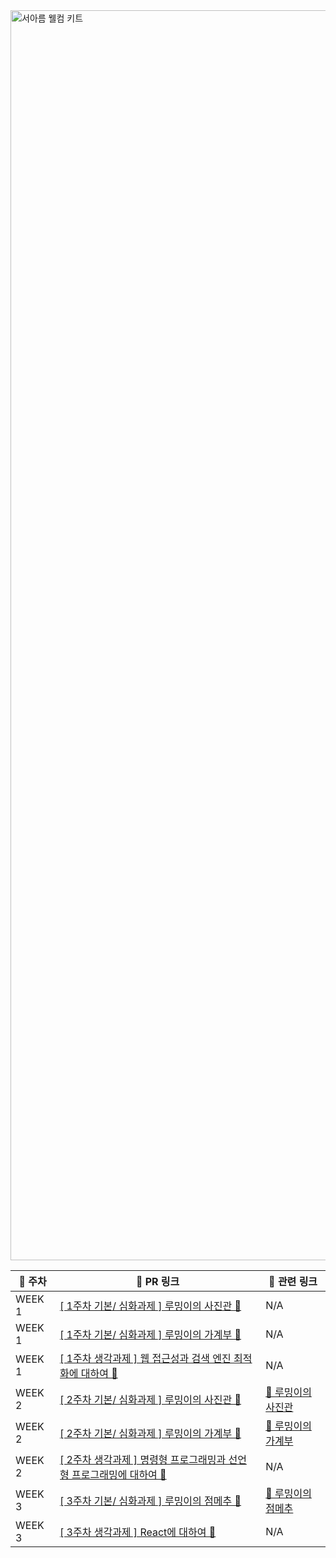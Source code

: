 <img width="2000" alt="서아름 웰컴 키트" src="https://github.com/DO-SOPT-WEB/AreumSeo/assets/97084864/f8c6d849-5dcb-4b6e-a772-5a1a7e2febb1">

<br />

<div align="center">
  
| 📆 주차 | 📌 PR 링크                                                                                                                    | 🔗 관련 링크                                                     |
| ------- | ----------------------------------------------------------------------------------------------------------------------------- | ---------------------------------------------------------------- |
| WEEK 1  | [[ 1주차 기본/ 심화과제 ] 루밍이의 사진관 📸 ](https://github.com/DO-SOPT-WEB/AreumSeo/pull/1)                                | N/A                                                              |
| WEEK 1  | [[ 1주차 기본/ 심화과제 ] 루밍이의 가계부 💸 ](https://github.com/DO-SOPT-WEB/AreumSeo/pull/2)                                | N/A                                                              |
| WEEK 1  | [[ 1주차 생각과제 ] 웹 접근성과 검색 엔진 최적화에 대하여 💭 ](https://github.com/DO-SOPT-WEB/AreumSeo/pull/3)                | N/A                                                              |
| WEEK 2  | [[ 2주차 기본/ 심화과제 ] 루밍이의 사진관 📸 ](https://github.com/DO-SOPT-WEB/AreumSeo/pull/4)                                | [ 🔗 루밍이의 사진관 ](https://rooming-photo-booth.netlify.app/) |
| WEEK 2  | [[ 2주차 기본/ 심화과제 ] 루밍이의 가계부 💸 ](https://github.com/DO-SOPT-WEB/AreumSeo/pull/5)                                | [ 🔗 루밍이의 가계부 ](https://rooming-account.netlify.app/)     |
| WEEK 2  | [[ 2주차 생각과제 ] 명령형 프로그래밍과 선언형 프로그래밍에 대하여 💭 ](https://github.com/DO-SOPT-WEB/AreumSeo/pull/6)       | N/A                                                              |
| WEEK 3  | [[ 3주차 기본/ 심화과제 ] 루밍이의 점메추 🍡 ](https://github.com/DO-SOPT-WEB/AreumSeo/pull/7)                                | [ 🔗 루밍이의 점메추 ](https://recommend-menu.vercel.app/)       |
| WEEK 3  | [[ 3주차 생각과제 ] React에 대하여 💭 ](https://github.com/Arooming/SOPT33-Toy-Projects/blob/main/assignment/think/week_3.md) | N/A                                                              |

</div>
